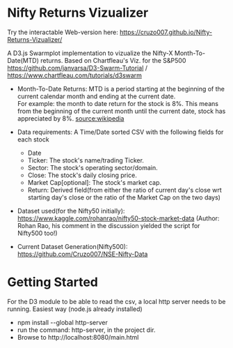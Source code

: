 # Nifty Returns Vizualizer

 Try the interactable Web-version here: https://cruzo007.github.io/Nifty-Returns-Vizualizer/
 
 A D3.js Swarmplot implementation to vizualize the Nifty-X Month-To-Date(MTD) returns.
 Based on Chartfleau's Viz. for the S&P500 https://github.com/janvarsa/D3-Swarm-Tutorial / https://www.chartfleau.com/tutorials/d3swarm

 * Month-To-Date Returns: MTD is a period starting at the beginning of the current calendar month and ending at the current date.  
 For example: the month to date return for the stock is 8%. This means from the beginning of the current month until the current date, stock has appreciated by 8%. [source:wikipedia](https://en.wikipedia.org/wiki/Month-to-date)

 * Data requirements: A Time/Date sorted CSV with the following fields for each stock
   * Date
   * Ticker: The stock's name/trading Ticker.
   * Sector: The stock's operating sector/domain.
   * Close: The stock's daily closing price.
   * Market Cap[optional]: The stock's market cap.
   * Return: Derived field(from either the ratio of current day's close wrt starting day's close or the ratio of the Market Cap on the two days)
 * Dataset used(for the Nifty50 initially): https://www.kaggle.com/rohanrao/nifty50-stock-market-data (Author: Rohan Rao, his comment in the discussion yielded the script for Nifty500 too!)
 * Current Dataset Generation(Nifty500): https://github.com/Cruzo007/NSE-Nifty-Data

# Getting Started
 For the D3 module to be able to read the csv, a local http server needs to be running.
 Easiest way (node.js already installed)
 * npm install --global http-server
 * run the command: http-server, in the project dir.
 * Browse to http://localhost:8080/main.html 
